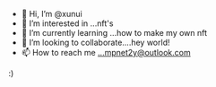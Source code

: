 - 👋 Hi, I’m @xunui
- 👀 I’m interested in ...nft's
- 🌱 I’m currently learning ...how to make my own nft
- 💞️ I’m looking to collaborate....hey world! 
- 📫 How to reach me ...mpnet2y@outlook.com

<!---
xunui/xunui is a ✨ special ✨ repository because its `README.md` (this file) appears on your GitHub profile.
You can click the Preview link to take a look at your changes.
--->
:)
